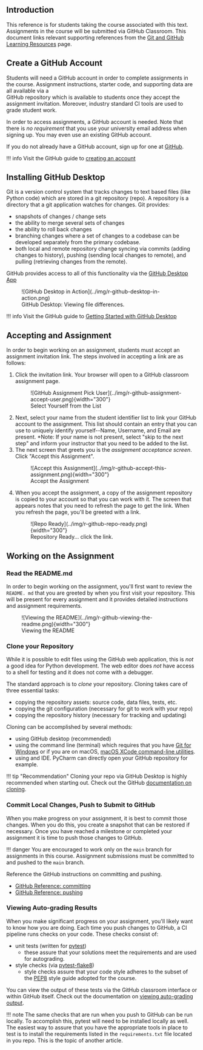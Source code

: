 ## Introduction

This reference is for students taking the course associated with this text. 
Assignments in the course will be submitted via GitHub Classroom.  This document links 
relevant supporting references from the 
[Git and GitHub Learning Resources](https://docs.github.com/en/get-started/quickstart/git-and-github-learning-resources) page.

## Create a GitHub Account
Students will need a GitHub account in order to complete assignments in the course. 
Assignment instructions, starter code, and supporting data are all available via a  
GitHub repository which is available to students once they accept the assignment 
invitation. Moreover, industry standard CI tools are used to grade student work. 

In order to access assignments, a GitHub account is needed. Note that there is *no 
requirement* that you use your university email address when signing up. You may even 
use an existing GitHub account. 

If you do not already have a GitHub account, sign up for one at 
[GitHub](https://www.github.com).

!!! info
    Visit the GitHub guide to [creating an account](https://docs.github.com/en/get-started/signing-up-for-github/signing-up-for-a-new-github-account) 

## Installing GitHub Desktop
Git is a version control system that tracks changes to text based files (like Python 
code) which are stored in a git repository (repo).  A repository is a directory that a 
git application watches for changes. Git provides:

- snapshots of changes / change sets
- the ability to merge several sets of changes
- the ability to roll back changes
- branching changes where a set of changes to a codebase can be developed separately 
  from the primary codebase. 
- both local and remote repository change syncing via commits (adding changes to 
  history), pushing (sending local changes to remote), and pulling (retrieving changes 
  from the remote). 

GitHub provides access to all of this functionality via the 
[GitHub Desktop App](https://desktop.github.com)

<figure markdown>
![GitHub Desktop in Action](../img/r-github-desktop-in-action.png)
<figcaption>GitHub Desktop: Viewing file differences.</figcaption>
</figure>

!!! info
    Visit the GitHub guide to [Getting Started with GitHub Desktop](https://docs.github.com/en/desktop/installing-and-configuring-github-desktop/overview/getting-started-with-github-desktop)

## Accepting and Assignment
In order to begin working on an assignment, students must accept an assignment 
invitation link. The steps involved in accepting a link are as follows:

1. Click the invitation link. Your browser will open to a GitHub classroom assignment 
   page.
    <figure markdown>
    ![GitHub Assignment Pick User](../img/r-github-assignment-accept-user.png){width="300"}
    <figcaption>Select Yourself from the List</figcaption>
    </figure>
2. Next, select your name from the student identifier list to link your GitHub account 
   to the assignment.  This list should contain an entry that you can use to uniquely 
   identify yourself--Name, Username, and Email are present. *Note: If your name is 
   not present, select "skip to the next step" and inform your instructor that you 
   need to be added to the list.
3. The next screen that greets you is the *assignment acceptance screen*. Click 
   "Accept this Assignment".
    <figure markdown>
    ![Accept this Assignment](../img/r-github-accept-this-assignment.png){width="300"}
    <figcaption>Accept the Assignment</figcaption>
    </figure>
4. When you accept the assignment, a copy of the assignment repository is copied to 
   your account so that you can work with it. The screen that appears notes that you 
   need to refresh the page to get the link.  When you refresh the page, you'll be 
   greeted with a link. 
    <figure markdown>
    ![Repo Ready](../img/r-github-repo-ready.png){width="300"}
    <figcaption>Repository Ready... click the link.</figcaption>
    </figure>
   
## Working on the Assignment
### Read the README.md
In order to begin working on the assignment, you'll first want to review the `README.
md` that you are greeted by when you first visit your repository. This will be present 
for every assignment and it provides detailed instructions and assignment requirements.

<figure markdown>
![Viewing the README](../img/r-github-viewing-the-readme.png){width="300"}
<figcaption>Viewing the README</figcaption>
</figure>

### Clone your Repository
While it is possible to edit files using the GitHub web application, this is *not* a 
good idea for Python development.  The web editor does *not* have access to a shell 
for testing and it does not come with a debugger. 

The standard approach is to *clone* your repository. Cloning takes care of three 
essential tasks:

- copying the repository assets: source code, data files, tests, etc. 
- copying the git configuration (necessary for git to work with your repo)
- copying the repository history (necessary for tracking and updating)

Cloning can be accomplished by several methods:

- using GitHub desktop (recommended)
- using the command line (terminal) which requires that you have [Git for 
  Windows](https://git-scm.com/download/win) or if you are on macOS, [macOS XCode 
  command-line utilities](https://developer.apple.com/xcode/resources/). 
- using and IDE. PyCharm can directly open your GitHub repository for example.

!!! tip "Recommendation"
    Cloning your repo via GitHub Desktop is highly recommended when starting out. 
    Check out the GitHub [documentation on cloning](https://developer.apple.com/xcode/resources/).  

### Commit Local Changes, Push to Submit to GitHub
When you make progress on your assignment, it is best to commit those changes. When 
you do this, you create a snapshot that can be restored if necessary. Once you have 
reached a milestone or completed your assignment it is time to push those changes to 
GitHub. 

!!! danger 
    You are encouraged to work only on the `main` branch for assignments in this 
    course. Assignment submissions must be committed to and pushed to the `main` branch. 

Reference the GitHub instructions on committing and pushing.

- [GitHub Reference: committing](https://docs.github.com/en/desktop/contributing-and-collaborating-using-github-desktop/making-changes-in-a-branch/committing-and-reviewing-changes-to-your-project)
- [GitHub Reference: pushing](https://docs.github.com/en/desktop/contributing-and-collaborating-using-github-desktop/making-changes-in-a-branch/pushing-changes-to-github)

### Viewing Auto-grading Results
When you make significant progress on your assignment, you'll likely want to know how 
you are doing.  Each time you push changes to GitHub, a CI pipeline runs checks on 
your code. These checks consist of:

- unit tests (written for [pytest](https://docs.pytest.org/en/6.2.x/contents.html))
  - these assure that your solutions meet the requirements and are used for autograding. 
- style checks (via [pytest-flake8](https://github.com/tholo/pytest-flake8))
  - style checks assure that your code style adheres to the subset of the [PEP8](https://peps.python.org/pep-0008/) style 
    guide adopted for the course.  

You can view the output of these tests via the GitHub classroom interface or within 
GitHub itself. Check out the documentation on [viewing auto-grading output](https://docs.github.com/en/education/manage-coursework-with-github-classroom/learn-with-github-classroom/view-autograding-results).

!!! note
    The same checks that are run when you push to GitHub can be run locally. To 
    accomplish this, pytest will need to be installed locally as well.  The easiest 
    way to assure that you have the appropriate tools in place to test is to install 
    the requirements listed in the `requirements.txt` file located in you repo. This 
    is the topic of another article.   















